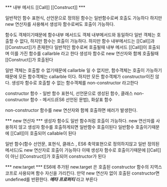 *** 내부 메서드 [[Call]] [[Construct]] ***

일반적인 함수 표현식, 선언문으로 정의된 함수는 일반함수로써 호출도 가능하다
하지만 new 연산자를 사용해서 생성자 함수로써도 호출이 가능하다.

함수도 객체이기때문에 함수내부 메서드도 객체 내부메서드와 동일하다
일반 객체는 호출할 수 없다, 하지만 함수는 호출이 가능하다.
하지만 함수 내부메서드는 [[Call]]과 [[Construct]]가 존재한다
일반적인 함수로써 호출될때 내부 메서드 [[Call]]이 호출되며 이를 가진 함수를 callarble 라고 한다
생성자 함수로 new 연산자와 함께 호출될때 [[Construct]]가 호출된다

일반 객체는 호출할 수 없기때문에 callarble 일 수 없지만, 함수객체는 호출이 가능하기때문에 모든 함수객체는 callarble 이다.
하지만 모든 함수객체가 constructor이진 않다.
생성자 함수로 호출할 수 없는 함수객체를 non-constructor 라고한다

constructor 함수 - 일반 함수 표현식, 선언문으로 생성된 함수, 클래스
non-constructor 함수 - 메서드(ES6 선언된 문법), 화살표 함수

non-constructor 함수를 new 연산자와 함께 호출하면 에러가 발생한다.

*** new 연산자 ***
생성자 함수도 일반 함수처럼 호출이 가능하다.
new 연산자를 사용하지 않고 생성자 함수를 호출하게되면 일반함수 호출이된다
일반함수 호출이기때문에 [[Call]]이 호출되어 callable이 된다

일반 함수(함수 선언문, 표현식, 클래스 , ES6 축약표현으로 정의하지않고 일반 정의된 메서드)도 new 연산자로 호출이 가능하다
이때 생성자 함수로 호출이기때문에 [[Call]]이 아닌 [[Construct]]가 호출되어 constructor가 된다

*** new.target ***
ES6에 추가된 new.target 은 호출된 constructor 함수의 지역스코프로 사용되며 함수 자신을 가리킨다. 만약 new 연산자 없이 호출된 constructor면 undefined를 반환한다.
***메타 프로퍼티*** 라고 부른다
